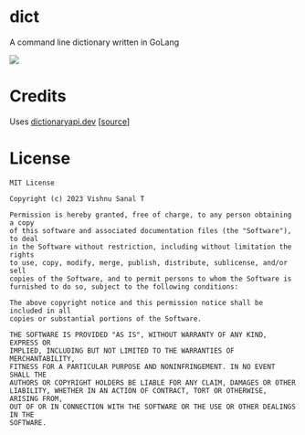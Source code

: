 # dict
A command line dictionary written in GoLang

<img src="https://github.com/VishnuSanal/dict/assets/50027064/6ea484a9-2e53-4f15-90c0-933ec08c2fd3" />

# Credits

Uses [dictionaryapi.dev](https://dictionaryapi.dev/) [[source](https://github.com/meetDeveloper/freeDictionaryAPI)]

# License

```
MIT License

Copyright (c) 2023 Vishnu Sanal T

Permission is hereby granted, free of charge, to any person obtaining a copy
of this software and associated documentation files (the "Software"), to deal
in the Software without restriction, including without limitation the rights
to use, copy, modify, merge, publish, distribute, sublicense, and/or sell
copies of the Software, and to permit persons to whom the Software is
furnished to do so, subject to the following conditions:

The above copyright notice and this permission notice shall be included in all
copies or substantial portions of the Software.

THE SOFTWARE IS PROVIDED "AS IS", WITHOUT WARRANTY OF ANY KIND, EXPRESS OR
IMPLIED, INCLUDING BUT NOT LIMITED TO THE WARRANTIES OF MERCHANTABILITY,
FITNESS FOR A PARTICULAR PURPOSE AND NONINFRINGEMENT. IN NO EVENT SHALL THE
AUTHORS OR COPYRIGHT HOLDERS BE LIABLE FOR ANY CLAIM, DAMAGES OR OTHER
LIABILITY, WHETHER IN AN ACTION OF CONTRACT, TORT OR OTHERWISE, ARISING FROM,
OUT OF OR IN CONNECTION WITH THE SOFTWARE OR THE USE OR OTHER DEALINGS IN THE
SOFTWARE.
```
